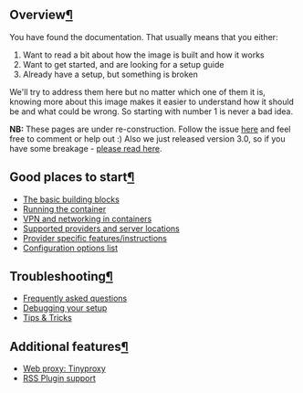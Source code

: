 [](https://github.com/haugene/docker-transmission-openvpn/edit/master/docs/index.md "Edit this page")

## Overview[¶](https://haugene.github.io/docker-transmission-openvpn/#overview "Permanent link")

You have found the documentation. That usually means that you either:

1.  Want to read a bit about how the image is built and how it works
2.  Want to get started, and are looking for a setup guide
3.  Already have a setup, but something is broken

We'll try to address them here but no matter which one of them it is, knowing more about this image makes it easier to understand how it should be and what could be wrong. So starting with number 1 is never a bad idea.

**NB:** These pages are under re-construction. Follow the issue [here](https://github.com/haugene/docker-transmission-openvpn/issues/1558) and feel free to comment or help out :) Also we just released version 3.0, so if you have some breakage - [please read here](https://haugene.github.io/docker-transmission-openvpn/v3/).

## Good places to start[¶](https://haugene.github.io/docker-transmission-openvpn/#good_places_to_start "Permanent link")

-   [The basic building blocks](https://haugene.github.io/docker-transmission-openvpn/building-blocks/)
-   [Running the container](https://haugene.github.io/docker-transmission-openvpn/run-container/)
-   [VPN and networking in containers](https://haugene.github.io/docker-transmission-openvpn/vpn-networking/)
-   [Supported providers and server locations](https://haugene.github.io/docker-transmission-openvpn/supported-providers/)
-   [Provider specific features/instructions](https://haugene.github.io/docker-transmission-openvpn/provider-specific/)
-   [Configuration options list](https://haugene.github.io/docker-transmission-openvpn/config-options/)

## Troubleshooting[¶](https://haugene.github.io/docker-transmission-openvpn/#troubleshooting "Permanent link")

-   [Frequently asked questions](https://haugene.github.io/docker-transmission-openvpn/faq/)
-   [Debugging your setup](https://haugene.github.io/docker-transmission-openvpn/debug/)
-   [Tips & Tricks](https://haugene.github.io/docker-transmission-openvpn/tips-tricks/)

## Additional features[¶](https://haugene.github.io/docker-transmission-openvpn/#additional_features "Permanent link")

-   [Web proxy: Tinyproxy](https://haugene.github.io/docker-transmission-openvpn/web-proxy/)
-   [RSS Plugin support](https://haugene.github.io/docker-transmission-openvpn/rss-plugin/)